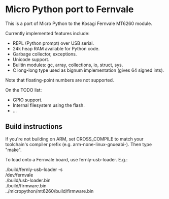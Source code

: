Micro Python port to Fernvale
============================

This is a port of Micro Python to the Kosagi Fernvale MT6260 module.

Currently implemented features include:
- REPL (Python prompt) over USB serial.
- 24k heap RAM available for Python code.
- Garbage collector, exceptions.
- Unicode support.
- Builtin modules: gc, array, collections, io, struct, sys.
- C long-long type used as bignum implementation (gives 64 signed ints).

Note that floating-point numbers are not supported.

On the TODO list:
- GPIO support.
- Internal filesystem using the flash.
- ...

Build instructions
------------------

If you're not building on ARM, set CROSS_COMPILE to match your toolchain's
compiler prefix (e.g. arm-none-linux-gnueabi-).  Then type "make".

To load onto a Fernvale board, use fernly-usb-loader.  E.g.:

 ./build/fernly-usb-loader -s \
     /dev/fernvale \
     ./build/usb-loader.bin \
     ./build/firmware.bin \
     ../micropython/mt6260/build/firmware.bin 
